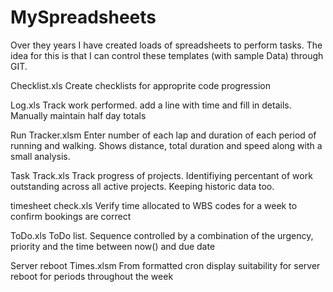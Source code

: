 # MySpreadsheets
Over they years I have created loads of spreadsheets to perform tasks.
The idea for this is that I can control these templates (with sample Data) through GIT.

Checklist.xls		Create checklists for approprite code progression

Log.xls			Track work performed. add a line with time and fill in details.
			Manually maintain half day totals

Run Tracker.xlsm	Enter number of each lap and duration of each period of running and walking.
			Shows distance, total duration and speed along with a small analysis.

Task Track.xls		Track progress of projects. Identifiying percentant of work outstanding across
			all active projects. Keeping historic data too.

timesheet check.xls	Verify time allocated to WBS codes for a week to confirm bookings are correct

ToDo.xls		ToDo list. Sequence controlled by a combination of the urgency, priority and
			the time between now() and due date

Server reboot Times.xlsm From formatted cron display suitability for server reboot for periods
			 throughout the week
